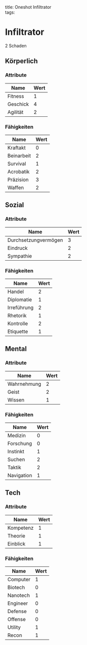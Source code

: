 title: Oneshot Infiltrator  
tags:   
# Infiltrator

2 Schaden

## Körperlich

### Attribute
|Name|Wert|
|-|-|
|Fitness|1|  
|Geschick|4|  
|Agilität|2|  

### Fähigkeiten
|Name|Wert|
|-|-|
|Kraftakt|0|  
|Beinarbeit|2|  
|Survival|1|  
|Acrobatik|2|  
|Präzision|3|  
|Waffen|2|  

## Sozial

### Attribute
|Name|Wert|
|-|-|
|Durchsetzungvermögen|3|  
|Eindruck|2|  
|Sympathie|2|  

### Fähigkeiten
|Name|Wert|
|-|-|
|Handel|2|  
|Diplomatie|1|  
|Irreführung|2|  
|Rhetorik|1|  
|Kontrolle|2|  
|Etiquette|1|

## Mental

### Attribute
|Name|Wert|
|-|-|
|Wahrnehmung|2|  
|Geist|2|  
|Wissen|1|  

### Fähigkeiten
|Name|Wert|
|-|-|
|Medizin|0|  
|Forschung|0|  
|Instinkt|1|  
|Suchen|2|  
|Taktik|2|  
|Navigation|1|  

## Tech

### Attribute
|Name|Wert|
|-|-|
|Kompetenz|1|  
|Theorie|1|  
|Einblick|1|  

### Fähigkeiten
|Name|Wert|
|-|-|
|Computer|1|  
|Biotech|0|  
|Nanotech|1|
|Engineer|0|  
|Defense|0|  
|Offense|0|  
|Utility|1|  
|Recon|1|
